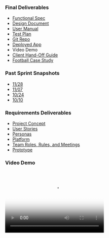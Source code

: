 <!-- final Deliverables
Functional Spec
Design Document
User Manual or Plan
Test Plan
Link to your repository
Link to the deployed application
Video of the working system
client guide
-->
### Final Deliverables
* [Functional Spec](https://docs.google.com/document/d/e/2PACX-1vQlkVhacd5nrYy6HlW7_TKmrulNN7zqBZTACvEUIBzXZEMzqafSBEFHhjejTyUdBAwZ8MZnhPKOGMoN/pub "func_spec")
* [Design Document](https://docs.google.com/document/d/e/2PACX-1vTDObGM_dCRUOLIPP8UjuOH4UNsjW-D_JgopJZtPAbYIwiy5V1iVFER8SvdglrccOvdYv-jLbVxeh6q/pub "design_doc")
* [User Manual](https://docs.google.com/document/d/e/2PACX-1vTgBQaGXEBPvHXYB9roFUHLk3CGu8m93HUgRX8mfQ1Bx0a9t5cIVMCSnjURTLkhKFltQl1_BFZFRz_j/pub "user manual")
* [Test Plan](https://docs.google.com/document/d/e/2PACX-1vREy1xZheYlOx-XpSsNLNpHaSw8Q1lv_GlwKelFbahu-Yki7I4yox5UdybmiQVAntqD-Ewk_3I8HGoR/pub "test plan")
* [Git Repo](https://github.com/comp523-w4g/vue-twitter-stream "repo")
* [Deployed App](http://vue-twitter-stream-watson.mybluemix.net/ "app")
* Video Demo
* [Client Hand-Off Guide](https://docs.google.com/document/d/e/2PACX-1vRVnWv-VPc3TP8mDEDwdlxI0pe3vaaU9kgYAsBWVDsKXHhHjauAXqQDHUKf-o6bkSB9ZFgNm7si4a0y/pub "client guide")
* [Football Case Study](hhttps://docs.google.com/document/d/e/2PACX-1vQGO8xnBOfoSy1Jef3LPYsd9BvV0vjDTxEGIYsmiG5u3kdQqrA7Mj4S7AtMbIoa7bn7Px6xkzMbrqFr/pub "case study")

### Past Sprint Snapshots
* [11/28](https://docs.google.com/document/d/e/2PACX-1vTIAOexZPcojxa8_4qc2SRKBl4Esh5neDigz5LqflYuNv_1cfIEOpIZuupeVflVdBWvTiZuGeAYDq6G/pub "sprint 4")
* [11/07](https://docs.google.com/document/d/e/2PACX-1vSj4Uzr74w31inyB5Wx15l2pO6q4AOjXRWeFW1VkZlNyz4_YsyFER3MnL1jFieWkF-z7Lcq0Rz1KnW2/pub "sprint 3")
* [10/24](https://docs.google.com/document/d/e/2PACX-1vRdkZlzj-GPy9yJr4CSCpT-6bfU5eOyv1p_CsqnSR8nAzajdqtFgB-yWckOdDrmqbDQxHMOEJdmmewB/pub "sprint 2")
* [10/10](https://docs.google.com/document/d/e/2PACX-1vQAF1lgy-Uf613C0G98887Tu0f-JY8jLjJbxOWKayUUU-fouBFyz2ZfMdU9yPu2pY79Pcpn8CUjbLr4/pub "sprint 1")

### Requirements Deliverables
* [Project Concept](#concept)
* [User Stories](#user_stories)
* [Personas](#personas)
* [Platform](#platform) 
* [Team Roles, Rules, and Meetings](#roles)
* [Prototype](http://vue-twitter-stream-watson.mybluemix.net/ "app")

### Video Demo
<video src="w4g-demo.mp4" poster="poster.png" width="320" height="200" controls preload></video>

<!-- ## [Current Sprint Deliverables](#sprint)
* [Functional Spec](#func_spec)
* [Design Doc & Architecture](#architecture)
* [Test Plan](#test_plan)
* [User Manual](#user_manual)
* [GitHub Repo](https://github.com/comp523-w4g/vue-twitter-stream "repo")
* [Live App](#live_app) -->

